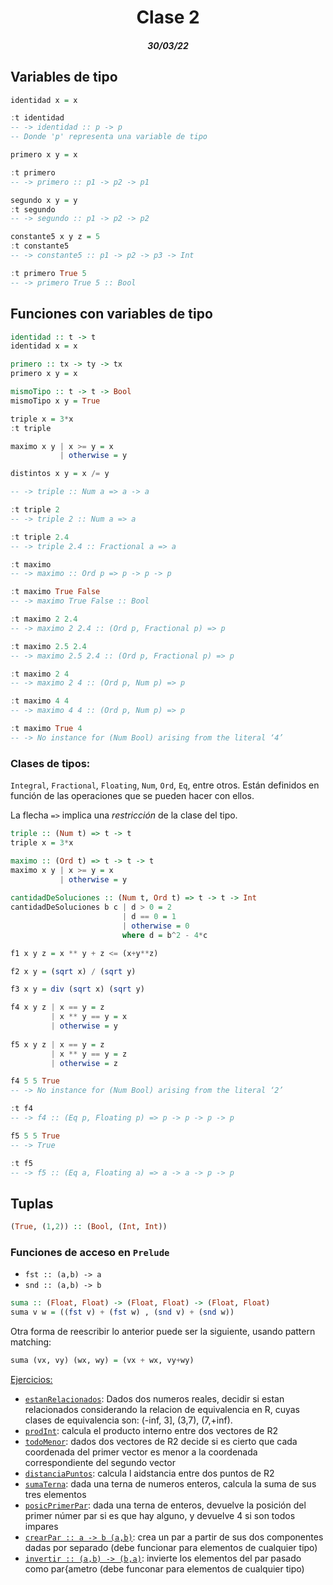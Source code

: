 <div align='center'>
  <h1>Clase 2</h1>
  <h5>30/03/22</h5>
</div>

## Variables de tipo

```haskell
identidad x = x

:t identidad
-- -> identidad :: p -> p
-- Donde 'p' representa una variable de tipo

primero x y = x

:t primero
-- -> primero :: p1 -> p2 -> p1

segundo x y = y
:t segundo
-- -> segundo :: p1 -> p2 -> p2

constante5 x y z = 5
:t constante5
-- -> constante5 :: p1 -> p2 -> p3 -> Int

:t primero True 5
-- -> primero True 5 :: Bool
```

## Funciones con variables de tipo

```haskell
identidad :: t -> t
identidad x = x

primero :: tx -> ty -> tx
primero x y = x

mismoTipo :: t -> t -> Bool
mismoTipo x y = True
```
```haskell
triple x = 3*x
:t triple

maximo x y | x >= y = x
           | otherwise = y

distintos x y = x /= y

-- -> triple :: Num a => a -> a

:t triple 2
-- -> triple 2 :: Num a => a

:t triple 2.4
-- -> triple 2.4 :: Fractional a => a

:t maximo
-- -> maximo :: Ord p => p -> p -> p

:t maximo True False
-- -> maximo True False :: Bool

:t maximo 2 2.4
-- -> maximo 2 2.4 :: (Ord p, Fractional p) => p

:t maximo 2.5 2.4
-- -> maximo 2.5 2.4 :: (Ord p, Fractional p) => p

:t maximo 2 4
-- -> maximo 2 4 :: (Ord p, Num p) => p

:t maximo 4 4
-- -> maximo 4 4 :: (Ord p, Num p) => p

:t maximo True 4
-- -> No instance for (Num Bool) arising from the literal ‘4’
```

### Clases de tipos:

`Integral`, `Fractional`, `Floating`, `Num`, `Ord`, `Eq`, entre otros.
Están definidos en función de las operaciones que se pueden hacer con ellos.

La flecha `=>` implica una _restricción_ de la clase del tipo.

```haskell
triple :: (Num t) => t -> t
triple x = 3*x

maximo :: (Ord t) => t -> t -> t
maximo x y | x >= y = x
           | otherwise = y
           
cantidadDeSoluciones :: (Num t, Ord t) => t -> t -> Int
cantidadDeSoluciones b c | d > 0 = 2
                         | d == 0 = 1
                         | otherwise = 0
                         where d = b^2 - 4*c
```

```haskell
f1 x y z = x ** y + z <= (x+y**z)

f2 x y = (sqrt x) / (sqrt y)

f3 x y = div (sqrt x) (sqrt y)

f4 x y z | x == y = z
         | x ** y == y = x
         | otherwise = y
         
f5 x y z | x == y = z
         | x ** y == y = z
         | otherwise = z
```

```haskell
f4 5 5 True
-- -> No instance for (Num Bool) arising from the literal ‘2’

:t f4
-- -> f4 :: (Eq p, Floating p) => p -> p -> p -> p
```

```haskell
f5 5 5 True
-- -> True

:t f5
-- -> f5 :: (Eq a, Floating a) => a -> a -> p -> p
```
## Tuplas

```haskell
(True, (1,2)) :: (Bool, (Int, Int))
```
### Funciones de acceso en `Prelude`

- `fst :: (a,b) -> a`
- `snd :: (a,b) -> b`

```haskell
suma :: (Float, Float) -> (Float, Float) -> (Float, Float)
suma v w = ((fst v) + (fst w) , (snd v) + (snd w))
```
Otra forma de reescribir lo anterior puede ser la siguiente, usando pattern matching:

```haskell
suma (vx, vy) (wx, wy) = (vx + wx, vy+wy)
```

[Ejercicios:](./clase-02.md)

- [`estanRelacionados`](./clase-02.md): Dados dos numeros reales, decidir si estan relacionados considerando la relacion de equivalencia en R, cuyas clases de equivalencia son: (-inf, 3], (3,7), (7,+inf).
- [`prodInt`](./clase-02.md): calcula el producto interno entre dos vectores de R2
- [`todoMenor`](./clase-02.md): dados dos vectores de R2 decide si es cierto que cada coordenada del primer vector es menor a la coordenada correspondiente del segundo vector
- [`distanciaPuntos`](./clase-02.md): calcula l aidstancia entre dos puntos de R2
- [`sumaTerna`](./clase-02.md): dada una terna de numeros enteros, calcula la suma de sus tres elementos
- [`posicPrimerPar`](./clase-02.md): dada una terna de enteros, devuelve la posición del primer númer par si es que hay alguno, y devuelve 4 si son todos impares
- [`crearPar :: a -> b (a,b)`](./clase-02.md): crea un par a partir de sus dos componentes dadas por separado (debe funcionar para elementos de cualquier tipo)
- [`invertir :: (a,b) -> (b,a)`](./clase-02.md): invierte los elementos del par pasado como par{ametro (debe funconar para elementos de cualquier tipo)
